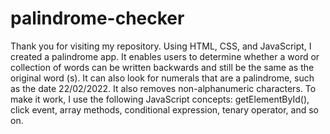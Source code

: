 # palindrome-checker
Thank you for visiting my repository. Using HTML, CSS, and JavaScript, I created a palindrome app. It enables users to determine whether a word or collection of words can be written backwards and still be the same as the original word (s). It can also look for numerals that are a palindrome, such as the date 22/02/2022. It also removes non-alphanumeric characters. To make it work, I use the following JavaScript concepts: getElementById(), click event, array methods, conditional expression, tenary operator, and so on.
